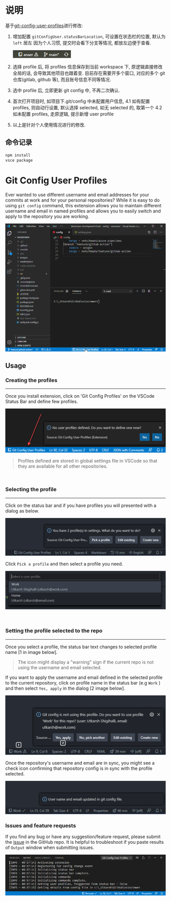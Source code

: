 # 说明

基于[git-config-user-profiles](https://github.com/onlyutkarsh/git-config-user-profiles.git)进行修改:

1. 增加配置 `gitConfigUser.statusBarLocation`, 可设置在状态栏的位置, 默认为 `left` 居左
   因为个人习惯, 提交时会看下分支等情况, 都放左边便于查看.

   ![](images/status-bar.png)

2. 选择 profile 后, 将 profiles 信息保存到当前 workspace 下, 原逻辑直接修改全局的话, 会导致其他项目也跟着变.
   目前存在需要开多个窗口, 对应的多个 git 仓库(gitlab, github 等), 而且账号信息不同等情况.
3. 选中 profile 后, 立即更新 git config 中, 不再二次确认.
4. 首次打开项目时, 如项目下.git/config 中未配置用户信息,
   4.1 如有配置 profiles, 则自动行设置, 默认选择 selected, 如无 selected 的, 取第一个
   4.2 如未配置 profiles, 走原逻辑, 提示新增 user profile
5. 以上是针对个人使用情况进行的修改.

## 命令记录

```
npm install
vsce package
```

# Git Config User Profiles

Ever wanted to use different username and email addresses for your commits at work and for your personal repositories? While it is easy to do using `git config` command, this extension allows you to maintain different username and email in named profiles and allows you to easily switch and apply to the repository you are working.

![demo](images/marketplace/demo.gif)

## Usage

### Creating the profiles

---

Once you install extension, click on 'Git Config Profiles' on the VSCode Status Bar and define few profiles.

![status bar](images/marketplace/statusbar.png)

> Profiles defined are stored in global settings file in VSCode so that they are available for all other repositories.

<br/>

### Selecting the profile

---

Click on the status bar and if you have profiles you will presented with a dialog as below.

![status bar picker](images/marketplace/statusbar-picker.png)

Click `Pick a profile` and then select a profile you need.

![picker](images/marketplace/profile-picker.png)

<br/>

### Setting the profile selected to the repo

---

Once you select a profile, the status bar text changes to selected profile name [1 in image below].

> The icon might display a "warning" sign if the current repo is not using the username and email selected.

If you want to apply the username and email defined in the selected profile to the current repository, click on profile name in the status bar (e.g `Work` ) and then select `Yes, apply` in the dialog [2 image below].

![profile not in sync](images/marketplace/repo-not-in-sync.png)

Once the repository's username and email are in sync, you might see a check icon confirming that repository config is in sync with the profile selected.

![repo in sync](images/marketplace/repo-in-sync.png)

### Issues and feature requests

If you find any bug or have any suggestion/feature request, please submit the [issue](https://github.com/onlyutkarsh/git-config-user-profiles/issues) in the GitHub repo. It is helpful to troubleshoot if you paste results of `Output` window when submitting issues.

![output window](images/marketplace/outputwindow.png)

